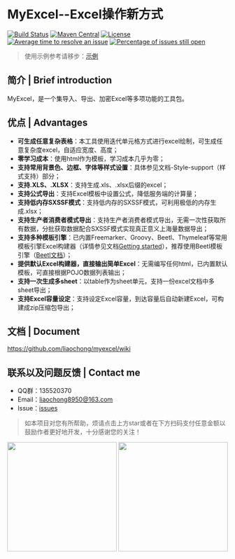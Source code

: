 # MyExcel--Excel操作新方式
[![Build Status](https://travis-ci.org/liaochong/myexcel.svg?branch=master)](https://travis-ci.org/liaochong/myexcel)
[![Maven Central](https://maven-badges.herokuapp.com/maven-central/com.github.liaochong/myexcel/badge.svg)](https://maven-badges.herokuapp.com/maven-central/com.github.liaochong/myexcel)
[![License](http://img.shields.io/:license-apache-brightgreen.svg)](http://www.apache.org/licenses/LICENSE-2.0.html)
[![Average time to resolve an issue](http://isitmaintained.com/badge/resolution/liaochong/myexcel.svg)](http://isitmaintained.com/project/liaochong/myexcel "Average time to resolve an issue")
[![Percentage of issues still open](http://isitmaintained.com/badge/open/liaochong/myexcel.svg)](http://isitmaintained.com/project/liaochong/myexcel "Percentage of issues still open")

> 使用示例参考请移步：[示例](https://github.com/liaochong/myexcel/tree/master/example/src/main/java/com/github/liaochong/example/controller)

简介 | Brief introduction
------------------------
MyExcel，是一个集导入、导出、加密Excel等多项功能的工具包。

优点 | Advantages
-----------------
- **可生成任意复杂表格**：本工具使用迭代单元格方式进行excel绘制，可生成任意复杂度excel，自适应宽度、高度；
- **零学习成本**：使用html作为模板，学习成本几乎为零；
- **支持常用背景色、边框、字体等样式设置**：具体参见文档-Style-support（样式支持）部分；
- **支持.XLS、.XLSX**：支持生成.xls、.xlsx后缀的excel；
- **支持公式导出**：支持Excel模板中设置公式，降低服务端的计算量；
- **支持低内存SXSSF模式**：支持低内存的SXSSF模式，可利用极低的内存生成.xlsx；
- **支持生产者消费者模式导出**：支持生产者消费者模式导出，无需一次性获取所有数据，分批获取数据配合SXSSF模式实现真正意义上海量数据导出；
- **支持多种模板引擎**：已内置Freemarker、Groovy、Beetl、Thymeleaf等常用模板引擎Excel构建器（详情参见文档[Getting started](https://github.com/liaochong/MyExcel/wiki/Getting-started)），推荐使用Beetl模板引擎（[Beetl文档](http://ibeetl.com/guide/#beetl)）；
- **提供默认Excel构建器，直接输出简单Excel**：无需编写任何html，已内置默认模板，可直接根据POJO数据列表输出；
- **支持一次生成多sheet**：以table作为sheet单元，支持一份excel文档中多sheet导出；
- **支持Excel容量设定**：支持设定Excel容量，到达容量后自动新建Excel，可构建成zip压缩包导出；

文档 | Document
--------------
https://github.com/liaochong/myexcel/wiki

联系以及问题反馈 | Contact me
--------------------------
* QQ群：135520370
* Email：liaochong8950@163.com
* Issue：[issues](https://github.com/liaochong/myexcel/issues)

> 如本项目对您有所帮助，烦请点击上方star或者在下方扫码支付任意金额以鼓励作者更好地开发，十分感谢您的关注！

<p>
    <img src="https://www.liaochong.site/images/alipay.jpg" height="250"/>
    <img src="https://www.liaochong.site/images/weixin_pay.jpg"  height="250" >
</p>
